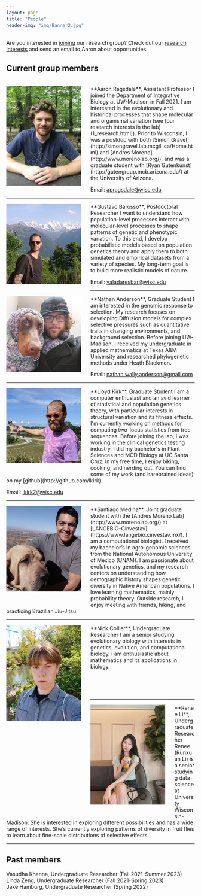 ```yaml
---
layout: page
title: "People"
header-img: "img/Banner2.jpg"
---
```


Are you interested in [joining](3_join.html) our research group? Check out our
[research interests](1_research.html) and send an email to Aaron about
opportunities.

## Current group members

<br>

<div style="float: left; padding-right: 25px; padding-bottom: 25px">
	<a href="http://apragsdale.github.io/img/aaron-ragsdale.jpg"><img src="/img/aaron-ragsdale.jpg" width="200" alt="Aaron Ragsdale" onclick="_gaq.push(['_trackEvent', 'IMGs', 'Image', 'Ironman']);" /></a>
</div>
**Aaron Ragsdale**, Assistant Professor  
I joined the Department of Integrative Biology at UW-Madison in Fall 2021.
I am interested in the evolutionary and historical processes that shape
molecular and organismal variation (see [our research interests in the lab](1_research.html)).
Prior to Wisconsin, I was a postdoc with both
[Simon Gravel](http://simongravel.lab.mcgill.ca/Home.html) and
[Andres Moreno](http://www.morenolab.org/), and was a graduate student with
[Ryan Gutenkunst](http://gutengroup.mcb.arizona.edu/) at the University of Arizona.

Email: [apragsdale@wisc.edu](mailto:apragsdale@wisc.edu)

---

<div style="float: left; padding-right:25px; padding-bottom: 25px">
    <a href="httep://apragsdale.github.io/img/gustavo-barroso.jpeg"><img src="/img/gustavo-barroso.jpeg" width="200" alt="Gustavo Barroso" onclick="_gaq.push(['_trackEvent', 'IMGs', 'Image', 'Ironman']);" /></a>
</div>
**Gustavo Barosso**, Postdoctoral Researcher  
I want to understand how population-level processes interact with
molecular-level processes to shape patterns of genetic and phenotypic
variation. To this end, I develop probabilistic models based on population
genetics theory and apply them to both simulated and empirical datasets from
a variety of species. My long-term goal is to build more realistic models of
nature.

Email: [valadaresbar@wisc.edu](mailto:valadaresbar@wisc.edu)

---

<div style="float: left; padding-right:25px; padding-bottom: 25px">
    <a href="httep://apragsdale.github.io/img/nathan-anderson.png"><img src="/img/nathan-anderson.png" width="200" alt="Nathan Anderson" onclick="_gaq.push(['_trackEvent', 'IMGs', 'Image', 'Ironman']);" /></a>
</div>
**Nathan Anderson**, Graduate Student  
I am interested in the genomic response to selection. My research focuses on
developing Diffusion models for complex selective pressures such as
quantitative traits in changing environments, and background selection. Before
joining UW-Madison, I received my undergraduate in applied mathematics at Texas
A&M University and researched phylogenetic methods under Heath Blackmon.

Email: [nathan.wally.anderson@gmail.com](mailto:nathan.wally.anderson@gmail.com)

---

<div style="float: left; padding-right:25px; padding-bottom: 25px">
    <a href="httep://apragsdale.github.io/img/lloyd-kirk.jpeg"><img src="/img/lloyd-kirk.jpeg" width="200" alt="Lloyd Kirk" onclick="_gaq.push(['_trackEvent', 'IMGs', 'Image', 'Ironman']);" /></a>
</div>
**Lloyd Kirk**, Graduate Student  
I am a computer enthusiast and an avid learner of statistical and population
genetics theory, with particular interests in structural variation and its
fitness effects. I'm currently working on methods for computing two-locus
statistics from tree sequences. Before joining the lab, I was working in the
clinical genetics testing industry. I did my bachelor's in Plant Sciences and
MCD Biology at UC Santa Cruz. In my free time, I enjoy biking, cooking, and
nerding out. You can find some of my work (and harebrained ideas) on my
[github](http://github.com/lkirk).

Email: [lkirk2@wisc.edu](mailto:lkirk2@wisc.edu)

---

<div style="float: left; padding-right:25px; padding-bottom: 25px">
    <a href="httep://apragsdale.github.io/img/santiago-medina.jpeg"><img src="/img/santiago-medina.jpeg" width="200" alt="Santiago Medina" onclick="_gaq.push(['_trackEvent', 'IMGs', 'Image', 'Ironman']);" /></a>
</div>
**Santiago Medina**, Joint graduate student with the
[Andrés Moreno Lab](http://www.morenolab.org/)
at [LANGEBIO-Cinvestav](https://www.langebio.cinvestav.mx/).  
I am a computational biologist. I received my bachelor’s in agro-genomic
sciences from the National Autonomous University of Mexico (UNAM). I am
passionate about evolutionary genetics, and my research centers on
understanding how demographic history shapes genetic diversity in Native
American populations. I love learning mathematics, mainly probability theory.
Outside research, I enjoy meeting with friends, hiking, and practicing
Brazilian Jiu-Jitsu.

---

<div style="float: left; padding-right:25px; padding-bottom: 25px">
    <a href="httep://apragsdale.github.io/img/nick-collier.jpg"><img src="/img/nick-collier.jpg" width="200" alt="Nick Collier" onclick="_gaq.push(['_trackEvent', 'IMGs', 'Image', 'Ironman']);" /></a>
</div>
**Nick Collier**, Undergraduate Researcher  
I am a senior studying evolutionary biology with interests in genetics,
evolution, and computational biology. I am enthusiastic about mathematics and
its applications in biology.

<br><br><br>

---

<div style="float: left; padding-right:25px; padding-bottom: 25px">
    <a href="httep://apragsdale.github.io/img/renee-li.jpg"><img src="/img/renee-li.jpg" width="200" alt="Renee Li" onclick="_gaq.push(['_trackEvent', 'IMGs', 'Image', 'Ironman']);" /></a>
</div>
**Renee Li**, Undergraduate Researcher  
Renee (Runxuan Li) is a senior studying data science at
University Wisconsin-Madison. She is interested in exploring different
possibilities and has a wide range of interests. She’s currently exploring
patterns of diversity in fruit flies to learn about fine-scale distributions of
selective effects.

<br>

---

## Past members

Vasudha Khanna, Undergraduate Researcher (Fall 2021-Summer 2023)  
Linda Zeng, Undergraduate Researcher (Fall 2021-Spring 2023)  
Jake Hamburg, Undergraduate Researcher (Spring 2022)

